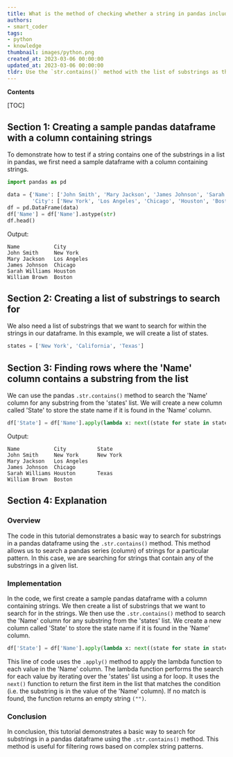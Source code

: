```yaml
---
title: What is the method of checking whether a string in pandas includes any of the substrings listed?
authors:
- smart_coder
tags:
- python
- knowledge
thumbnail: images/python.png
created_at: 2023-03-06 00:00:00
updated_at: 2023-03-06 00:00:00
tldr: Use the `str.contains()` method with the list of substrings as the argument.
---
```


**Contents**

[TOC]

## Section 1: Creating a sample pandas dataframe with a column containing strings

To demonstrate how to test if a string contains one of the substrings in a list in pandas, we first need a sample dataframe with a column containing strings.


```python
import pandas as pd

data = {'Name': ['John Smith', 'Mary Jackson', 'James Johnson', 'Sarah Williams', 'William Brown'],
        'City': ['New York', 'Los Angeles', 'Chicago', 'Houston', 'Boston']}
df = pd.DataFrame(data)
df['Name'] = df['Name'].astype(str)
df.head()
```


Output:

    
    Name           City
    John Smith     New York
    Mary Jackson   Los Angeles
    James Johnson  Chicago
    Sarah Williams Houston
    William Brown  Boston


## Section 2: Creating a list of substrings to search for

We also need a list of substrings that we want to search for within the strings in our dataframe. In this example, we will create a list of states.


```python
states = ['New York', 'California', 'Texas']
```


## Section 3: Finding rows where the 'Name' column contains a substring from the list

We can use the pandas `.str.contains()` method to search the 'Name' column for any substring from the 'states' list. We will create a new column called 'State' to store the state name if it is found in the 'Name' column.


```python
df['State'] = df['Name'].apply(lambda x: next((state for state in states if state in x), ""))
```


Output:


    Name           City          State
    John Smith     New York      New York
    Mary Jackson   Los Angeles   
    James Johnson  Chicago       
    Sarah Williams Houston       Texas
    William Brown  Boston 


## Section 4: Explanation

### Overview

The code in this tutorial demonstrates a basic way to search for substrings in a pandas dataframe using the `.str.contains()` method. This method allows us to search a pandas series (column) of strings for a particular pattern. In this case, we are searching for strings that contain any of the substrings in a given list. 


### Implementation

In the code, we first create a sample pandas dataframe with a column containing strings. We then create a list of substrings that we want to search for in the strings. We then use the `.str.contains()` method to search the 'Name' column for any substring from the 'states' list. We create a new column called 'State' to store the state name if it is found in the 'Name' column.


```python
df['State'] = df['Name'].apply(lambda x: next((state for state in states if state in x), ""))
```

This line of code uses the `.apply()` method to apply the lambda function to each value in the 'Name' column. The lambda function performs the search for each value by iterating over the 'states' list using a for loop. It uses the `next()` function to return the first item in the list that matches the condition (i.e. the substring is in the value of the 'Name' column). If no match is found, the function returns an empty string `("")`.


### Conclusion

In conclusion, this tutorial demonstrates a basic way to search for substrings in a pandas dataframe using the `.str.contains()` method. This method is useful for filtering rows based on complex string patterns.
